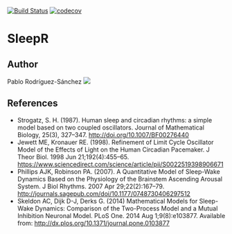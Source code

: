 [![Build Status](https://travis-ci.com/PabRod/sleepR.svg?token=Fq3EdNLAbvvXT6TczBaZ&branch=master)](https://travis-ci.com/PabRod/sleepR)
[![codecov](https://codecov.io/gh/PabRod/sleepR/branch/master/graph/badge.svg?token=tVmhqzqNuM)](https://codecov.io/gh/PabRod/sleepR)

# SleepR

## Author
Pablo Rodríguez-Sánchez [![](https://orcid.org/sites/default/files/images/orcid_16x16.png)](https://orcid.org/0000-0002-2855-940X)

## References
- Strogatz, S. H. (1987). Human sleep and circadian rhythms: a simple model based on two coupled oscillators. Journal of Mathematical Biology, 25(3), 327–347. http://doi.org/10.1007/BF00276440
- Jewett ME, Kronauer RE. (1998). Refinement of Limit Cycle Oscillator Model of the Effects of Light on the Human Circadian Pacemaker. J Theor Biol. 1998 Jun 21;192(4):455–65. https://www.sciencedirect.com/science/article/pii/S0022519398906671
- Phillips AJK, Robinson PA. (2007). A Quantitative Model of Sleep-Wake Dynamics Based on the Physiology of the Brainstem Ascending Arousal System. J Biol Rhythms. 2007 Apr 29;22(2):167–79. http://journals.sagepub.com/doi/10.1177/0748730406297512
- Skeldon AC, Dijk D-J, Derks G. (2014) Mathematical Models for Sleep-Wake Dynamics: Comparison of the Two-Process Model and a Mutual Inhibition Neuronal Model. PLoS One. 2014 Aug 1;9(8):e103877. Available from: http://dx.plos.org/10.1371/journal.pone.0103877
